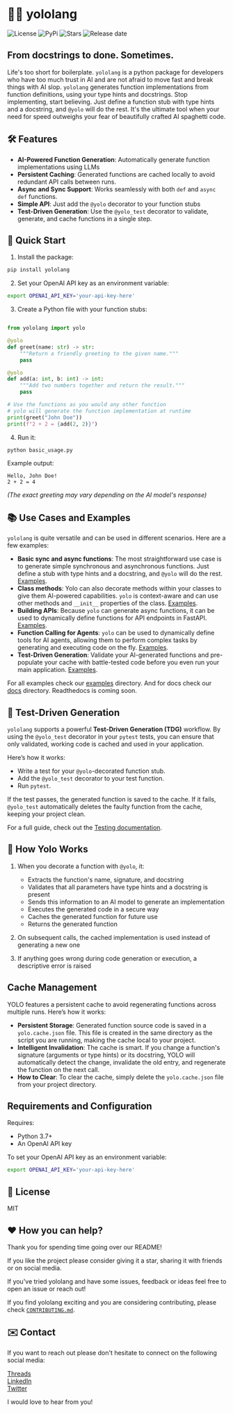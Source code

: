 # 🚀💥 yololang
![License](https://img.shields.io/github/license/stoyan-stoyanov/yololang)
![PyPi](https://img.shields.io/pypi/v/yololang)
![Stars](https://img.shields.io/github/stars/stoyan-stoyanov/yololang?style=social)
![Release date](https://img.shields.io/github/release-date/stoyan-stoyanov/yololang?style=social)

## From docstrings to done. Sometimes.
Life's too short for boilerplate. `yololang` is a python package for developers who have too much trust in AI and are not afraid to move fast and break things with AI slop. 
`yololang` generates function implementations from function definitions, using your type hints and docstrings. Stop implementing, start believing. Just define a function stub with type hints and a docstring, and `@yolo` will do the rest. It's the ultimate tool when your need for speed outweighs your fear of beautifully crafted AI spaghetti code.

## 🛠️ Features
- **AI-Powered Function Generation**: Automatically generate function implementations using LLMs
- **Persistent Caching**: Generated functions are cached locally to avoid redundant API calls between runs.
- **Async and Sync Support**: Works seamlessly with both `def` and `async def` functions.
- **Simple API**: Just add the `@yolo` decorator to your function stubs
- **Test-Driven Generation**: Use the `@yolo_test` decorator to validate, generate, and cache functions in a single step.

## 🚀 Quick Start

1. Install the package:
```bash
pip install yololang
```

2. Set your OpenAI API key as an environment variable:
```bash
export OPENAI_API_KEY='your-api-key-here'
```

3. Create a Python file with your function stubs:
```python

from yololang import yolo

@yolo
def greet(name: str) -> str:
    """Return a friendly greeting to the given name."""
    pass

@yolo
def add(a: int, b: int) -> int:
    """Add two numbers together and return the result."""
    pass

# Use the functions as you would any other function
# yolo will generate the function implementation at runtime
print(greet("John Doe"))
print(f"2 + 2 = {add(2, 2)}")
```

4. Run it:
```bash
python basic_usage.py
```

Example output:
```
Hello, John Doe!
2 + 2 = 4
```
*(The exact greeting may vary depending on the AI model's response)*

## 📚 Use Cases and Examples
`yololang` is quite versatile and can be used in different scenarios. Here are a few examples:
*   **Basic sync and async functions**: The most straightforward use case is to generate simple synchronous and asynchronous functions. Just define a stub with type hints and a docstring, and `@yolo` will do the rest. [Examples](docs/Getting%20Started.md).
*   **Class methods**: Yolo can also decorate methods within your classes to give them AI-powered capabilities. `yolo` is context-aware and can use other methods and `__init__` properties of the class. [Examples](docs/Classes.md).
*   **Building APIs**: Because `yolo` can generate async functions, it can be used to dynamically define functions for API endpoints in FastAPI. [Examples](docs/FastAPI.md).
*   **Function Calling for Agents**: `yolo` can be used to dynamically define tools for AI agents, allowing them to perform complex tasks by generating and executing code on the fly. [Examples](docs/Agents.md).
*   **Test-Driven Generation**: Validate your AI-generated functions and pre-populate your cache with battle-tested code before you even run your main application. [Examples](docs/Testing.md).

For all examples check our [examples](examples) directory. And for docs check our [docs](docs) directory. Readthedocs is coming soon.

## 🧪 Test-Driven Generation
`yololang` supports a powerful **Test-Driven Generation (TDG)** workflow. By using the `@yolo_test` decorator in your `pytest` tests, you can ensure that only validated, working code is cached and used in your application.

Here’s how it works:
- Write a test for your `@yolo`-decorated function stub.
- Add the `@yolo_test` decorator to your test function.
- Run `pytest`.

If the test passes, the generated function is saved to the cache. If it fails, `@yolo_test` automatically deletes the faulty function from the cache, keeping your project clean.

For a full guide, check out the [Testing documentation](docs/Testing.md).

## 🤖 How Yolo Works

1. When you decorate a function with `@yolo`, it:
   - Extracts the function's name, signature, and docstring
   - Validates that all parameters have type hints and a docstring is present
   - Sends this information to an AI model to generate an implementation
   - Executes the generated code in a secure way
   - Caches the generated function for future use
   - Returns the generated function

2. On subsequent calls, the cached implementation is used instead of generating a new one

3. If anything goes wrong during code generation or execution, a descriptive error is raised

## Cache Management
YOLO features a persistent cache to avoid regenerating functions across multiple runs. Here’s how it works:
- **Persistent Storage**: Generated function source code is saved in a `yolo.cache.json` file. This file is created in the same directory as the script you are running, making the cache local to your project.
- **Intelligent Invalidation**: The cache is smart. If you change a function's signature (arguments or type hints) or its docstring, YOLO will automatically detect the change, invalidate the old entry, and regenerate the function on the next call.
- **How to Clear**: To clear the cache, simply delete the `yolo.cache.json` file from your project directory.

## Requirements and Configuration

Requires:
- Python 3.7+
- An OpenAI API key

To set your OpenAI API key as an environment variable:

```bash
export OPENAI_API_KEY='your-api-key-here'
```


## 📃 License

MIT

## ❤️ How you can help?
Thank you for spending time going over our README! 

If you like the project please consider giving it a star, sharing it with friends or on social media.

If you've tried yololang and have some issues, feedback or ideas feel free to open an issue or reach out!

If you find yololang exciting and you are considering contributing, please check [`CONTRIBUTING.md`](https://github.com/stoyan-stoyanov/yololang/blob/main/CONTRIBUTING.md).

## ✉️ Contact
If you want to reach out please don't hesitate to connect on the following social media:

[Threads](https://www.threads.net/@sptstoyanov)<br/>
[LinkedIn](https://www.linkedin.com/in/spstoyanov/)<br/>
[Twitter](https://twitter.com/stoyanpstoyanov)<br/>

I would love to hear from you!